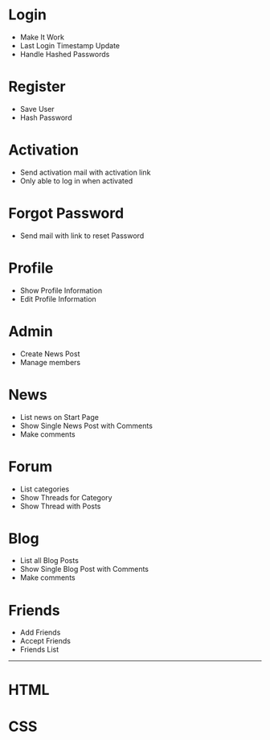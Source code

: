 # Login
* Make It Work
* Last Login Timestamp Update
* Handle Hashed Passwords

# Register
* Save User
* Hash Password

# Activation
* Send activation mail with activation link
* Only able to log in when activated

# Forgot Password
* Send mail with link to reset Password

# Profile
* Show Profile Information
* Edit Profile Information

# Admin
* Create News Post
* Manage members

# News
* List news on Start Page
* Show Single News Post with Comments
* Make comments

# Forum
* List categories
* Show Threads for Category
* Show Thread with Posts

# Blog
* List all Blog Posts
* Show Single Blog Post with Comments
* Make comments

# Friends
* Add Friends
* Accept Friends
* Friends List

___

# HTML

# CSS
